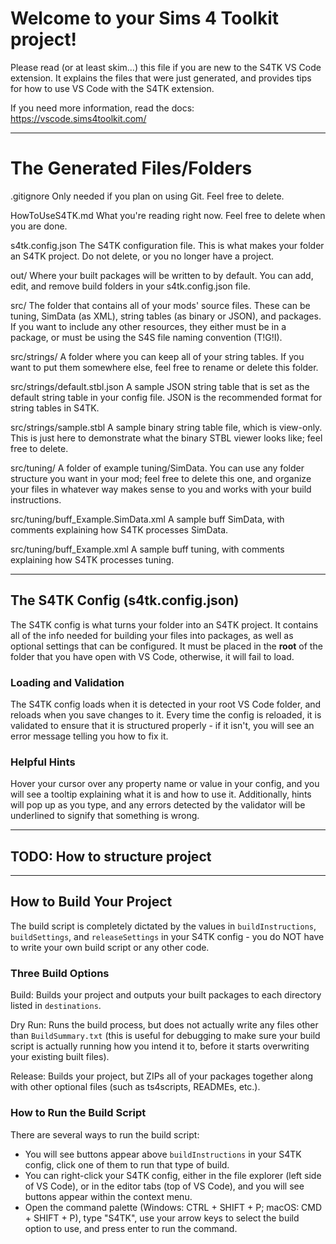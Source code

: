 # Welcome to your Sims 4 Toolkit project!

Please read (or at least skim...) this file if you are new to the S4TK VS Code
extension. It explains the files that were just generated, and provides tips for
how to use VS Code with the S4TK extension.

If you need more information, read the docs: https://vscode.sims4toolkit.com/

--------------------------------------------------------------------------------

# The Generated Files/Folders

.gitignore
  Only needed if you plan on using Git. Feel free to delete.

HowToUseS4TK.md
  What you're reading right now. Feel free to delete when you are done.

s4tk.config.json
  The S4TK configuration file. This is what makes your folder an S4TK project.
  Do not delete, or you no longer have a project.

out/
  Where your built packages will be written to by default. You can add, edit,
  and remove build folders in your s4tk.config.json file.

src/
  The folder that contains all of your mods' source files. These can be tuning,
  SimData (as XML), string tables (as binary or JSON), and packages. If you want
  to include any other resources, they either must be in a package, or must be
  using the S4S file naming convention (T!G!I).

src/strings/
  A folder where you can keep all of your string tables. If you want to put them
  somewhere else, feel free to rename or delete this folder.

src/strings/default.stbl.json
  A sample JSON string table that is set as the default string table in your
  config file. JSON is the recommended format for string tables in S4TK.

src/strings/sample.stbl
  A sample binary string table file, which is view-only. This is just here to
  demonstrate what the binary STBL viewer looks like; feel free to delete.

src/tuning/
  A folder of example tuning/SimData. You can use any folder structure you want
  in your mod; feel free to delete this one, and organize your files in whatever
  way makes sense to you and works with your build instructions.

src/tuning/buff_Example.SimData.xml
  A sample buff SimData, with comments explaining how S4TK processes SimData.

src/tuning/buff_Example.xml
  A sample buff tuning, with comments explaining how S4TK processes tuning.

--------------------------------------------------------------------------------

## The S4TK Config (s4tk.config.json)

The S4TK config is what turns your folder into an S4TK project. It contains all
of the info needed for building your files into packages, as well as optional
settings that can be configured. It must be placed in the **root** of the folder
that you have open with VS Code, otherwise, it will fail to load.

### Loading and Validation

The S4TK config loads when it is detected in your root VS Code folder, and
reloads when you save changes to it. Every time the config is reloaded, it is
validated to ensure that it is structured properly - if it isn't, you will see
an error message telling you how to fix it.

### Helpful Hints

Hover your cursor over any property name or value in your config, and you will
see a tooltip explaining what it is and how to use it. Additionally, hints will
pop up as you type, and any errors detected by the validator will be underlined
to signify that something is wrong.

--------------------------------------------------------------------------------

## TODO: How to structure project

--------------------------------------------------------------------------------

## How to Build Your Project

The build script is completely dictated by the values in `buildInstructions`,
`buildSettings`, and `releaseSettings` in your S4TK config - you do NOT have to
write your own build script or any other code.

### Three Build Options

Build: Builds your project and outputs your built packages to each directory
  listed in `destinations`.

Dry Run: Runs the build process, but does not actually write any files other
  than `BuildSummary.txt` (this is useful for debugging to make sure your build
  script is actually running how you intend it to, before it starts overwriting
  your existing built files).

Release: Builds your project, but ZIPs all of your packages together along
  with other optional files (such as ts4scripts, READMEs, etc.).

### How to Run the Build Script

There are several ways to run the build script:
- You will see buttons appear above `buildInstructions` in your S4TK config,
  click one of them to run that type of build.
- You can right-click your S4TK config, either in the file explorer (left side
  of VS Code), or in the editor tabs (top of VS Code), and you will see buttons
  appear within the context menu.
- Open the command palette (Windows: CTRL + SHIFT + P; macOS: CMD + SHIFT + P),
  type "S4TK", use your arrow keys to select the build option to use, and press
  enter to run the command.

